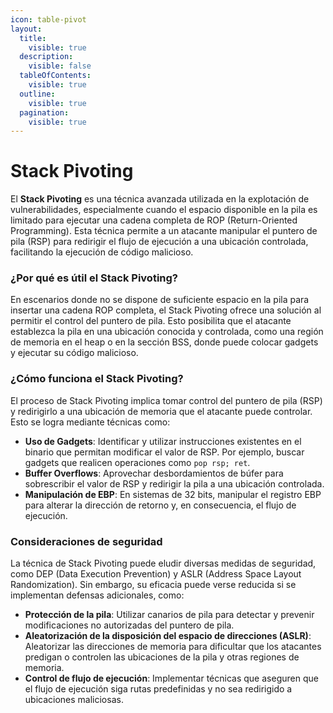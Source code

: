 ```yaml
---
icon: table-pivot
layout:
  title:
    visible: true
  description:
    visible: false
  tableOfContents:
    visible: true
  outline:
    visible: true
  pagination:
    visible: true
---
```


# Stack Pivoting

El **Stack Pivoting** es una técnica avanzada utilizada en la explotación de vulnerabilidades, especialmente cuando el espacio disponible en la pila es limitado para ejecutar una cadena completa de ROP (Return-Oriented Programming). Esta técnica permite a un atacante manipular el puntero de pila (RSP) para redirigir el flujo de ejecución a una ubicación controlada, facilitando la ejecución de código malicioso.

### ¿Por qué es útil el Stack Pivoting?

En escenarios donde no se dispone de suficiente espacio en la pila para insertar una cadena ROP completa, el Stack Pivoting ofrece una solución al permitir el control del puntero de pila. Esto posibilita que el atacante establezca la pila en una ubicación conocida y controlada, como una región de memoria en el heap o en la sección BSS, donde puede colocar gadgets y ejecutar su código malicioso.

### ¿Cómo funciona el Stack Pivoting?

El proceso de Stack Pivoting implica tomar control del puntero de pila (RSP) y redirigirlo a una ubicación de memoria que el atacante puede controlar. Esto se logra mediante técnicas como:

* **Uso de Gadgets**: Identificar y utilizar instrucciones existentes en el binario que permitan modificar el valor de RSP. Por ejemplo, buscar gadgets que realicen operaciones como `pop rsp; ret`.
* **Buffer Overflows**: Aprovechar desbordamientos de búfer para sobrescribir el valor de RSP y redirigir la pila a una ubicación controlada.
* **Manipulación de EBP**: En sistemas de 32 bits, manipular el registro EBP para alterar la dirección de retorno y, en consecuencia, el flujo de ejecución.

### Consideraciones de seguridad

La técnica de Stack Pivoting puede eludir diversas medidas de seguridad, como DEP (Data Execution Prevention) y ASLR (Address Space Layout Randomization). Sin embargo, su eficacia puede verse reducida si se implementan defensas adicionales, como:

* **Protección de la pila**: Utilizar canarios de pila para detectar y prevenir modificaciones no autorizadas del puntero de pila.
* **Aleatorización de la disposición del espacio de direcciones (ASLR)**: Aleatorizar las direcciones de memoria para dificultar que los atacantes predigan o controlen las ubicaciones de la pila y otras regiones de memoria.
* **Control de flujo de ejecución**: Implementar técnicas que aseguren que el flujo de ejecución siga rutas predefinidas y no sea redirigido a ubicaciones maliciosas.
